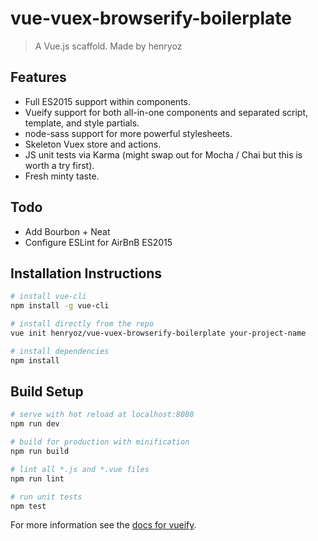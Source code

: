 # vue-vuex-browserify-boilerplate

> A Vue.js scaffold. Made by henryoz

## Features
- Full ES2015 support within components.
- Vueify support for both all-in-one components and separated script, template, and style partials.
- node-sass support for more powerful stylesheets.
- Skeleton Vuex store and actions.
- JS unit tests via Karma (might swap out for Mocha / Chai but this is worth a try first).
- Fresh minty taste.

## Todo
- Add Bourbon + Neat
- Configure ESLint for AirBnB ES2015


## Installation Instructions
``` bash
# install vue-cli
npm install -g vue-cli

# install directly from the repo
vue init henryoz/vue-vuex-browserify-boilerplate your-project-name

# install dependencies
npm install
```

## Build Setup

``` bash
# serve with hot reload at localhost:8080
npm run dev

# build for production with minification
npm run build

# lint all *.js and *.vue files
npm run lint

# run unit tests
npm test
```

For more information see the [docs for vueify](https://github.com/vuejs/vueify).
